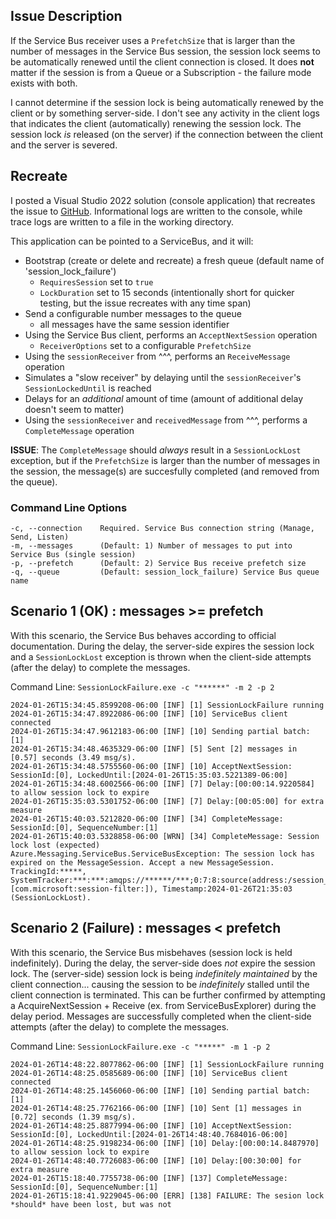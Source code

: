 ## Issue Description
If the Service Bus receiver uses a `PrefetchSize` that is larger than the number of messages in the Service Bus session, the session lock seems to be automatically renewed until the client connection is closed.  It does **not** matter if the session is from a Queue or a Subscription - the failure mode exists with both.

I cannot determine if the session lock is being automatically renewed by the client or by something server-side.  I don't see any activity in the client logs that indicates the client (automatically) renewing the session lock.  The session lock *is* released (on the server) if the connection between the client and the server is severed.

## Recreate
I posted a Visual Studio 2022 solution (console application) that recreates the issue to [GitHub](https://github.com/michaelmcmaster/SessionLockFailure.git).  Informational logs are written to the console, while trace logs are written to a file in the working directory.

This application can be pointed to a ServiceBus, and it will:
* Bootstrap (create or delete and recreate) a fresh queue (default name of 'session_lock_failure')
  - `RequiresSession` set to `true`
  - `LockDuration` set to 15 seconds (intentionally short for quicker testing, but the issue recreates with any time span)
* Send a configurable number messages to the queue
  - all messages have the same session identifier
* Using the Service Bus client, performs an `AcceptNextSession` operation
  - `ReceiverOptions` set to a configurable `PrefetchSize`
* Using the `sessionReceiver` from ^^^, performs an `ReceiveMessage` operation
* Simulates a "slow receiver" by delaying until the `sessionReceiver`'s `SessionLockedUntil` is reached
* Delays for an *additional* amount of time (amount of additional delay doesn't seem to matter)
* Using the `sessionReceiver` and `receivedMessage` from ^^^, performs a `CompleteMessage` operation

**ISSUE**: The `CompleteMessage` should *always* result in a `SessionLockLost` exception, but if the `PrefetchSize` is larger than the number of messages in the session, the message(s) are succesfully completed (and removed from the queue).

### Command Line Options
    -c, --connection    Required. Service Bus connection string (Manage, Send, Listen)
    -m, --messages      (Default: 1) Number of messages to put into Service Bus (single session)
    -p, --prefetch      (Default: 2) Service Bus receive prefetch size
    -q, --queue         (Default: session_lock_failure) Service Bus queue name

## Scenario 1 (OK) : messages >= prefetch
With this scenario, the Service Bus behaves according to official documentation.  During the delay, the server-side expires the session lock and a `SessionLockLost` exception is thrown when the client-side attempts (after the delay) to complete the messages.

Command Line: `SessionLockFailure.exe -c "******" -m 2 -p 2`

    2024-01-26T15:34:45.8599208-06:00 [INF] [1] SessionLockFailure running
    2024-01-26T15:34:47.8922086-06:00 [INF] [10] ServiceBus client connected
    2024-01-26T15:34:47.9612183-06:00 [INF] [10] Sending partial batch: [1]
    2024-01-26T15:34:48.4635329-06:00 [INF] [5] Sent [2] messages in [0.57] seconds (3.49 msg/s).
    2024-01-26T15:34:48.5755560-06:00 [INF] [10] AcceptNextSession: SessionId:[0], LockedUntil:[2024-01-26T15:35:03.5221389-06:00]
    2024-01-26T15:34:48.6002566-06:00 [INF] [7] Delay:[00:00:14.9220584] to allow session lock to expire
    2024-01-26T15:35:03.5301752-06:00 [INF] [7] Delay:[00:05:00] for extra measure
    2024-01-26T15:40:03.5212820-06:00 [INF] [34] CompleteMessage: SessionId:[0], SequenceNumber:[1]
    2024-01-26T15:40:03.5328858-06:00 [WRN] [34] CompleteMessage: Session lock lost (expected)
    Azure.Messaging.ServiceBus.ServiceBusException: The session lock has expired on the MessageSession. Accept a new MessageSession. TrackingId:*****, SystemTracker:***:***:amqps://******/***;0:7:8:source(address:/session_lock_failure,filter:[com.microsoft:session-filter:]), Timestamp:2024-01-26T21:35:03 (SessionLockLost).

## Scenario 2 (Failure) : messages < prefetch
With this scenario, the Service Bus misbehaves (session lock is held indefinitely).  During the delay, the server-side does *not* expire the session lock.  The (server-side) session lock is being *indefinitely maintained* by the client connection... causing the session to be *indefinitely* stalled until the client connection is terminated.  This can be further confirmed by attempting a AcquireNextSession + Receive (ex. from ServiceBusExplorer) during the delay period.  Messages are successfully completed when the client-side attempts (after the delay) to complete the messages.

Command Line: `SessionLockFailure.exe -c "*****" -m 1 -p 2`

    2024-01-26T14:48:22.8077862-06:00 [INF] [1] SessionLockFailure running
    2024-01-26T14:48:25.0585689-06:00 [INF] [10] ServiceBus client connected
    2024-01-26T14:48:25.1456060-06:00 [INF] [10] Sending partial batch: [1]
    2024-01-26T14:48:25.7762166-06:00 [INF] [10] Sent [1] messages in [0.72] seconds (1.39 msg/s).
    2024-01-26T14:48:25.8877994-06:00 [INF] [10] AcceptNextSession: SessionId:[0], LockedUntil:[2024-01-26T14:48:40.7684016-06:00]
    2024-01-26T14:48:25.9198234-06:00 [INF] [10] Delay:[00:00:14.8487970] to allow session lock to expire
    2024-01-26T14:48:40.7726083-06:00 [INF] [10] Delay:[00:30:00] for extra measure
    2024-01-26T15:18:40.7755738-06:00 [INF] [137] CompleteMessage: SessionId:[0], SequenceNumber:[1]
    2024-01-26T15:18:41.9229045-06:00 [ERR] [138] FAILURE: The sesion lock *should* have been lost, but was not
